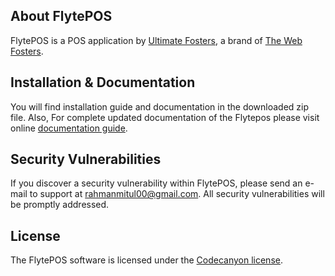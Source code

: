 ## About FlytePOS

FlytePOS is a POS application by [Ultimate Fosters](http://ultimatefosters.com), a brand of [The Web Fosters](http://thewebfosters.com).

## Installation & Documentation
You will find installation guide and documentation in the downloaded zip file.
Also, For complete updated documentation of the Flytepos please visit online [documentation guide](http://ultimatefosters.com/ultimate-pos/).

## Security Vulnerabilities

If you discover a security vulnerability within FlytePOS, please send an e-mail to support at rahmanmitul00@gmail.com. All security vulnerabilities will be promptly addressed.

## License

The FlytePOS software is licensed under the [Codecanyon license](https://codecanyon.net/licenses/standard).
